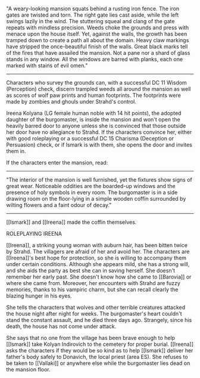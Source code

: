 "A weary-looking mansion squats behind a rusting iron fence. The iron gates are twisted and torn. The right gate lies cast aside, while the left swings lazily in the wind. The stuttering squeal and clang of the gate repeats with mindless precision. Weeds choke the grounds and press with menace upon the house itself. Yet, against the walls, the growth has been tramped down to create a path all about the domain. Heavy claw markings have stripped the once-beautiful finish of the walls. Great black marks tell of the fires that have assailed the mansion. Not a pane nor a shard of glass stands in any window. All the windows are barred with planks, each one marked with stains of evil omen."
__________________________________

Characters who survey the grounds can, with a successful DC 11 Wisdom (Perception) check, discern trampled weeds all around the mansion as well as scores of wolf paw prints and human footprints. The footprints were made by zombies and ghouls under Strahd's control.

Ireena Kolyana (LG female human noble with 14 hit points), the adopted daughter of the burgomaster, is inside the mansion and won't open the heavily barred door to anyone unless she is convinced that those outside her door have no allegiance to Strahd. If the characters convince her, either with good roleplaying or a successful DC 15 Charisma (Deception or Persuasion) check, or if lsmark is with them, she opens the door and invites them in.

If the characters enter the mansion, read:
__________________________________
"The interior of the mansion is well furnished, yet the fixtures show signs of great wear. Noticeable oddities are the boarded-up windows and the presence of holy symbols in every room. The burgomaster is in a side drawing room on the floor-lying in a simple wooden coffin surrounded by wilting flowers and a faint odour of decay."
__________________________________

[[Ismark]] and [[Ireena]] made the coffin themselves.

ROLEPLAYING IREENA

[[Ireena]], a striking young woman with auburn hair, has been bitten twice by Strahd. The villagers are afraid of her and avoid her. The characters are [[Ireena]]'s best hope for protection, so she is willing to accompany them under certain conditions. Although she appears mild, she has a strong will, and she aids the party as best she can in saving herself. She doesn't remember her early past. She doesn't know how she came to [[Barovia]] or where she came from. Moreover, her encounters with Strahd are fuzzy memories, thanks to his vampiric charm, but she can recall clearly the blazing hunger in his eyes.

She tells the characters that wolves and other terrible creatures attacked the house night after night for weeks. The burgomaster's heart couldn't stand the constant assault, and he died three days ago. Strangely, since his death, the house has not come under attack.

She says that no one from the village has been brave enough to help [[Ismark]] take Kolyan Indirovich to the cemetery for proper burial. [[Ireena]] asks the characters if they would be so kind as to help [[Ismark]] deliver her father's body safely to Donavich, the local priest (area ES). She refuses to be taken to [[Vallaki]] or anywhere else while the burgomaster lies dead on the mansion floor.